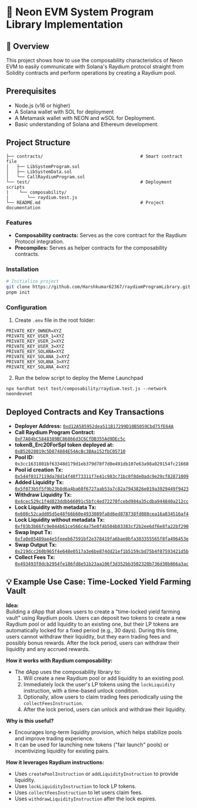 # 🚀 Neon EVM System Program Library Implementation

## 📝 Overview

This project shows how to use the composability characteristics of Neon EVM to easily communicate with Solana's Raydium protocol straight from Solidity contracts and perform operations by creating a Raydium pool.

## Prerequisites

- Node.js (v16 or higher)
- A Solana wallet with SOL for deployment
- A Metamask wallet with NEON and wSOL for Deployment.
- Basic understanding of Solana and Ethereum development.

## Project Structure

```
├── contracts/                                     # Smart contract file
│   ├── LibSystemProgram.sol
│   ├── LibSystemData.sol
│   └── CallRaydiumProgram.sol
└── test/                                          # Deployment scripts
|    └── composability/
|       └── raydium.test.js
└── README.md                                      # Project documentation
```

### Features

- **Composability contracts:** Serves as the core contract for the Raydium Protocol integration.
- **Precompiles:** Serves as helper contracts for the composability contracts.

### Installation

```bash
# Initialize project
git clone https://github.com/Harshkumar62367/raydiumProgramLibrary.git
pnpm init
```

### Configuration

1. Create `.env` file in the root folder:

```env
PRIVATE_KEY_OWNER=XYZ
PRIVATE_KEY_USER_1=XYZ
PRIVATE_KEY_USER_2=XYZ
PRIVATE_KEY_USER_3=XYZ
PRIVATE_KEY_SOLANA=XYZ
PRIVATE_KEY_SOLANA_2=XYZ
PRIVATE_KEY_SOLANA_3=XYZ
PRIVATE_KEY_SOLANA_4=XYZ
```

2. Run the below script to deploy the Meme Launchpad

```
npx hardhat test test/composability/raydium.test.js --network neondevnet
```

## Deployed Contracts and Key Transactions

- **Deployer Address:** [`0xd12A585952dea511B17299D10B5059Cbd75fE64A`](https://neon-devnet.blockscout.com/address/0xd12A585952dea511B17299D10B5059Cbd75fE64A)
- **Call Raydium Program Contract:** [`0xF7A04bC5848389BC86866d3C6CfDB355Ad9DEc5c`](https://neon-devnet.blockscout.com/address/0xF7A04bC5848389BC86866d3C6CfDB355Ad9DEc5c)
- **tokenB_Erc20ForSpl token deployed at:** [`0xB52028019c5D874884E54AcBc3BAa152fbC05710`](https://neon-devnet.blockscout.com/address/0xB52028019c5D874884E54AcBc3BAa152fbC05710)
- **Pool ID:** `0x3cc1631801bf63348d179d1eb379d78f7d0e491db107e63a98a029154fc21668`
- **Pool id creation Tx:** [`0x544f0317119da78d14f40f73311f7e41c983c71bc0f8de0adc9e29cf82871009`](https://neon-devnet.blockscout.com/tx/0x544f0317119da78d14f40f73311f7e41c983c71bc0f8de0adc9e29cf82871009)
- **Added Liquidity Tx:** [`0x5f073b5f5f9b23b8d6a4ba60f6727aab53a7c82a7943826e019a3929449f9423`](https://neon-devnet.blockscout.com/tx/0x5f073b5f5f9b23b8d6a4ba60f6727aab53a7c82a7943826e019a3929449f9423)
- **Withdraw Liquidity Tx:** [`0x4cec529c1f4d823ddbb66091c5bfc4ed72270fcebd984a35cdba944840a212cc`](https://neon-devnet.blockscout.com/tx/0x4cec529c1f4d823ddbb66091c5bfc4ed72270fcebd984a35cdba944840a212cc)
- **Lock Liquidity with metadata Tx:** [`0x608c52cadd05d5e48f66b60e4933089fa8d6ed878738fd088cea16a834516af4`](https://neon-devnet.blockscout.com/tx/0x608c52cadd05d5e48f66b60e4933089fa8d6ed878738fd088cea16a834516af4)
- **Lock Liquidity without metadata Tx:** [`0xf03b3b66fc9e044b61ce566c4a75e0f4b504b03383cf2b2ee6df6e8fa22bf290`](https://neon-devnet.blockscout.com/tx/0xf03b3b66fc9e044b61ce566c4a75e0f4b504b03383cf2b2ee6df6e8fa22bf290)
- **Swap Input Tx:** [`0xfa0e05489ae4e5feeeb67591bf2e378419fa6bae0bfa303355565f8fa496453e`](https://neon-devnet.blockscout.com/tx/0xfa0e05489ae4e5feeeb67591bf2e378419fa6bae0bfa303355565f8fa496453e)
- **Swap Output Tx:** [`0x219dcc260b965f4e648e0517a3e6be874dd21ef1b5159cbd75b4f07593421d5b`](https://neon-devnet.blockscout.com/tx/0x219dcc260b965f4e648e0517a3e6be874dd21ef1b5159cbd75b4f07593421d5b)
- **Collect Fees Tx:** [`0x493493f0dcb2954fe186fd8e51b23aa106f3d352bb3502320b736d30b866a3ac`](https://neon-devnet.blockscout.com/tx/0x493493f0dcb2954fe186fd8e51b23aa106f3d352bb3502320b736d30b866a3ac)

## 💡 Example Use Case: Time-Locked Yield Farming Vault

**Idea:**  
Building a dApp that allows users to create a "time-locked yield farming vault" using Raydium pools. Users can deposit two tokens to create a new Raydium pool or add liquidity to an existing one, but their LP tokens are automatically locked for a fixed period (e.g., 30 days). During this time, users cannot withdraw their liquidity, but they earn trading fees and possibly bonus rewards. After the lock period, users can withdraw their liquidity and any accrued rewards.

**How it works with Raydium composability:**

- The dApp uses the composability library to:
  1. Will create a new Raydium pool or add liquidity to an existing pool.
  2. Immediately lock the user's LP tokens using the `lockLiquidity` instruction, with a time-based unlock condition.
  3. Optionally, allow users to claim trading fees periodically using the `collectFeesInstruction`.
  4. After the lock period, users can unlock and withdraw their liquidity.

**Why is this useful?**

- Encourages long-term liquidity provision, which helps stabilize pools and improve trading experience.
- It can be used for launching new tokens ("fair launch" pools) or incentivizing liquidity for existing pairs.

**How it leverages Raydium instructions:**

- Uses `createPoolInstruction` or `addLiquidityInstruction` to provide liquidity.
- Uses `lockLiquidityInstruction` to lock LP tokens.
- Uses `collectFeesInstruction` to let users claim fees.
- Uses `withdrawLiquidityInstruction` after the lock expires.
